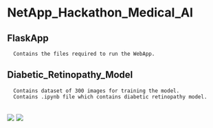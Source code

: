 # NetApp_Hackathon_Medical_AI
## FlaskApp
      Contains the files required to run the WebApp.

## Diabetic_Retinopathy_Model
      Contains dataset of 300 images for training the model.
      Contains .ipynb file which contains diabetic retinopathy model. 

## <a href="https://github.com/smitap-31/NetApp_Hackathon_Medical_AI/graphs/contributors"><img src="https://img.shields.io/github/contributors/smitap-31/NetApp_Hackathon_Medical_AI"></a>  <a href="#"><img src="https://img.shields.io/github/commit-activity/m/smitap-31/NetApp_Hackathon_Medical_AI"></a>
